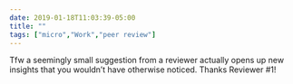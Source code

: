 ```yaml
---
date: 2019-01-18T11:03:39-05:00
title: ""
tags: ["micro","Work","peer review"]
---
```

Tfw a seemingly small suggestion from a reviewer actually opens up new insights that you wouldn’t have otherwise noticed. Thanks Reviewer #1!
